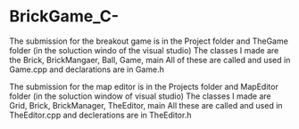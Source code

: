 # BrickGame_C-

The submission for the breakout game is in the Project folder and TheGame folder (in the soluction windo of the visual studio)
The classes I made are the Brick, BrickMangaer, Ball, Game, main
All of these are called and used in Game.cpp and declarations are in Game.h

The submission for the map editor is in the Projects folder and MapEditor folder (in the soluction window of visual studio)
The classes I made are Grid, Brick, BrickManager, TheEditor, main
All these are called and used in TheEditor.cpp and declerations are in TheEditor.h
